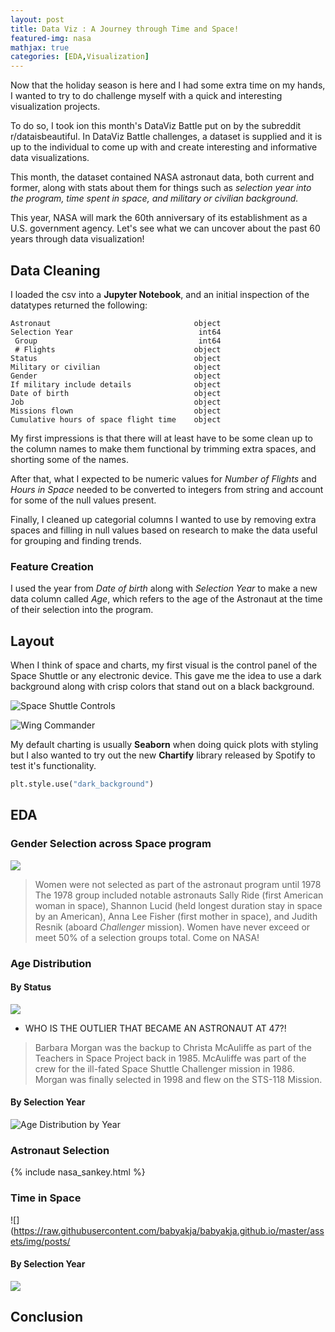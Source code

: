 ```yaml
---
layout: post
title: Data Viz : A Journey through Time and Space!
featured-img: nasa
mathjax: true
categories: [EDA,Visualization]
---
```


Now that the holiday season is here and I had some extra time on my hands, I wanted to try to do challenge myself with a quick and interesting visualization projects.

To do so, I took ion this month's DataViz Battle put on by the subreddit r/dataisbeautiful. In DataViz Battle challenges, a dataset is supplied and it is up to the individual to come up with and create interesting and informative data visualizations.

This month, the dataset contained NASA astronaut data, both current and former, along with stats about them for things such as _selection year into the program, time spent in space, and military or civilian background._

This year, NASA will mark the 60th anniversary of its establishment as a U.S. government agency. Let's see what we can uncover about the past 60 years through data visualization!

## Data Cleaning

I loaded the csv into a __Jupyter Notebook__, and an initial inspection of the datatypes returned the following:

```
Astronaut                                object
Selection Year                            int64
 Group                                    int64
 # Flights                               object
Status                                   object
Military or civilian                     object
Gender                                   object
If military include details              object
Date of birth                            object
Job                                      object
Missions flown                           object
Cumulative hours of space flight time    object
```
My first impressions is that there will at least have to be some clean up to the column names to make them functional by trimming extra spaces, and shorting some of the names.

After that, what I expected to be numeric values for _Number of Flights_ and _Hours in Space_ needed to be converted to integers from string and account for some of the null values present.

Finally, I cleaned up categorial columns I wanted to use by removing extra spaces and filling in null values based on research to make the data useful for grouping and finding trends.

### Feature Creation

I used the year from _Date of birth_ along with _Selection Year_ to make a new data column called _Age_, which refers to the age of the Astronaut at the time of their selection into the program.

## Layout

When I think of space and charts, my first visual is the control panel of the Space Shuttle or any electronic device. This gave me the idea to use a dark background along with crisp colors that stand out on a black background.

![Space Shuttle Controls](https://raw.githubusercontent.com/babyakja/babyakja.github.io/master/assets/img/posts/)

![Wing Commander](https://raw.githubusercontent.com/babyakja/babyakja.github.io/master/assets/img/posts/)

My default charting is usually __Seaborn__ when doing quick plots with styling but I also wanted to try out the new __Chartify__ library released by Spotify to test it's functionality.

```Python
plt.style.use("dark_background")
```


## EDA



### Gender Selection across Space program

![](https://raw.githubusercontent.com/babyakja/babyakja.github.io/master/assets/img/posts/)

> Women were not selected as part of the astronaut program until 1978
> The 1978 group included notable astronauts Sally Ride (first American woman in space), Shannon Lucid (held longest duration stay in space by an American), Anna Lee Fisher (first mother in space), and Judith Resnik (aboard _Challenger_ mission).
> Women have never exceed or meet 50% of a selection groups total. Come on NASA!

### Age Distribution

#### By Status

![](https://raw.githubusercontent.com/babyakja/babyakja.github.io/master/assets/img/posts/)

- WHO IS THE OUTLIER THAT BECAME AN ASTRONAUT AT 47?!
> Barbara Morgan was the backup to Christa McAuliffe as part of the Teachers in Space Project back in 1985. McAuliffe was part of the crew for the ill-fated Space Shuttle Challenger mission in 1986.
> Morgan was finally selected in 1998 and flew on the STS-118 Mission.

#### By Selection Year

![Age Distribution by Year](https://raw.githubusercontent.com/babyakja/babyakja.github.io/master/assets/img/posts/)

### Astronaut Selection

{% include nasa_sankey.html %}

### Time in Space

![](https://raw.githubusercontent.com/babyakja/babyakja.github.io/master/assets/img/posts/

#### By Selection Year

![](https://raw.githubusercontent.com/babyakja/babyakja.github.io/master/assets/img/posts/)




## Conclusion
